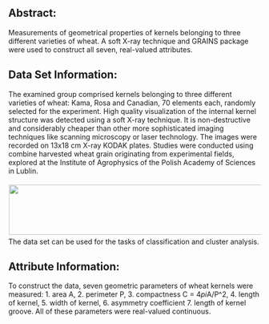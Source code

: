## Abstract:

Measurements of geometrical properties of kernels belonging to three different varieties of wheat. A soft X-ray technique and GRAINS package were used to construct all seven, real-valued attributes.


## Data Set Information:

The examined group comprised kernels belonging to three different varieties of wheat: Kama, Rosa and Canadian, 70 elements each, randomly selected for
the experiment. High quality visualization of the internal kernel structure was detected using a soft X-ray technique. It is non-destructive and considerably cheaper than other more sophisticated imaging techniques like scanning microscopy or laser technology. The images were recorded on 13x18 cm X-ray KODAK plates. Studies were conducted using combine harvested wheat grain originating from experimental fields, explored at the Institute of Agrophysics of the Polish Academy of Sciences in Lublin.

<p><img style="float: left;margin:5px 20px 5px 1px" src="https://cdn.britannica.com/80/157180-050-7B906E02/Heads-wheat-grains.jpg" width="1000" height="100"></p>


The data set can be used for the tasks of classification and cluster analysis.


## Attribute Information:

To construct the data, seven geometric parameters of wheat kernels were measured:
    1. area A,
    2. perimeter P,
    3. compactness C = 4*pi*A/P^2,
    4. length of kernel,
    5. width of kernel,
    6. asymmetry coefficient
    7. length of kernel groove.
All of these parameters were real-valued continuous.